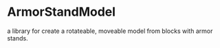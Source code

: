 # ArmorStandModel
 a library for create a rotateable, moveable model from blocks with armor stands.
